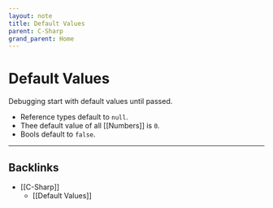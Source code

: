 ```yaml
---
layout: note
title: Default Values
parent: C-Sharp
grand_parent: Home
---
```


# Default Values

Debugging start with default values until passed.

- Reference types default to `null`.
- Thee default value of all [[Numbers]] is `0`.
- Bools default to `false`.

---

## Backlinks
* [[C-Sharp]]
	* [[Default Values]]

